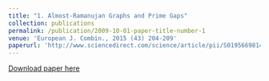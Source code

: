 ```yaml
---
title: "1. Almost-Ramanujan Graphs and Prime Gaps"
collection: publications
permalink: /publication/2009-10-01-paper-title-number-1
venue: 'European J. Combin., 2015 (43) 204-209'
paperurl: 'http://www.sciencedirect.com/science/article/pii/S0195669814001450'
---
```


[Download paper here](http://academicpages.github.io/files/paper1.pdf)
